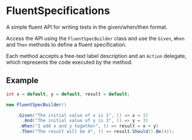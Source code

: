# FluentSpecifications
A simple fluent API for writing tests in the given/when/then format.

Access the API using the `FluentSpecBuilder` class and use the `Given`, `When` and `Then` methods to define a fluent specification.

Each method accepts a free-text label description and an `Action` delegate, which represents the code executed by the method.

## Example
```c#
int x = default, y = default, result = default;

new FluentSpecBuilder()

    .Given("The initial value of x is 1", () => x = 1)
      .And("The initial value of y is 3", () => y = 3)
     .When("I add x and y together", () => result = x + y)
     .Then("The result will be 4", () => result.Should().Be(4));
```
